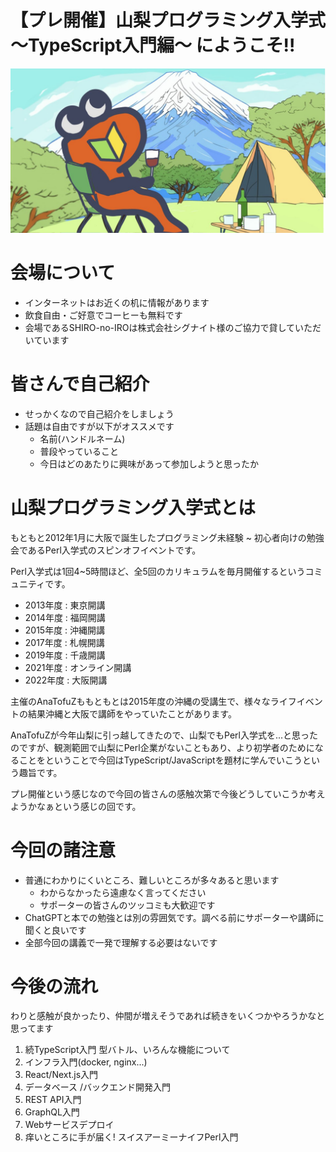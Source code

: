 # 【プレ開催】山梨プログラミング入学式 〜TypeScript入門編〜 にようこそ!!

<img src="./perl-entrance-yamanashi.jpg" />

# 会場について
- インターネットはお近くの机に情報があります
- 飲食自由・ご好意でコーヒーも無料です
- 会場であるSHIRO-no-IROは株式会社シグナイト様のご協力で貸していただいています

# 皆さんで自己紹介
- せっかくなので自己紹介をしましょう
- 話題は自由ですが以下がオススメです
    - 名前(ハンドルネーム)
    - 普段やっていること
    - 今日はどのあたりに興味があって参加しようと思ったか

# 山梨プログラミング入学式とは

もともと2012年1月に大阪で誕生したプログラミング未経験 ~ 初心者向けの勉強会であるPerl入学式のスピンオフイベントです。

Perl入学式は1回4~5時間ほど、全5回のカリキュラムを毎月開催するというコミュニティです。

- 2013年度 : 東京開講
- 2014年度 : 福岡開講
- 2015年度 : 沖縄開講
- 2017年度 : 札幌開講
- 2019年度 : 千歳開講
- 2021年度 : オンライン開講
- 2022年度 : 大阪開講

主催のAnaTofuZももともとは2015年度の沖縄の受講生で、様々なライフイベントの結果沖縄と大阪で講師をやっていたことがあります。

AnaTofuZが今年山梨に引っ越してきたので、山梨でもPerl入学式を...と思ったのですが、観測範囲で山梨にPerl企業がないこともあり、より初学者のためになることをということで今回はTypeScript/JavaScriptを題材に学んでいこうという趣旨です。

プレ開催という感じなので今回の皆さんの感触次第で今後どうしていこうか考えようかなぁという感じの回です。

# 今回の諸注意
- 普通にわかりにくいところ、難しいところが多々あると思います
    - わからなかったら遠慮なく言ってください
    - サポーターの皆さんのツッコミも大歓迎です
- ChatGPTと本での勉強とは別の雰囲気です。調べる前にサポーターや講師に聞くと良いです
- 全部今回の講義で一発で理解する必要はないです


    
# 今後の流れ
わりと感触が良かったり、仲間が増えそうであれば続きをいくつかやろうかなと思ってます

1. 続TypeScript入門 型バトル、いろんな機能について
1. インフラ入門(docker, nginx...)
1. React/Next.js入門
1. データベース /バックエンド開発入門
1. REST API入門
1. GraphQL入門
1. Webサービスデプロイ
1. 痒いところに手が届く! スイスアーミーナイフPerl入門

